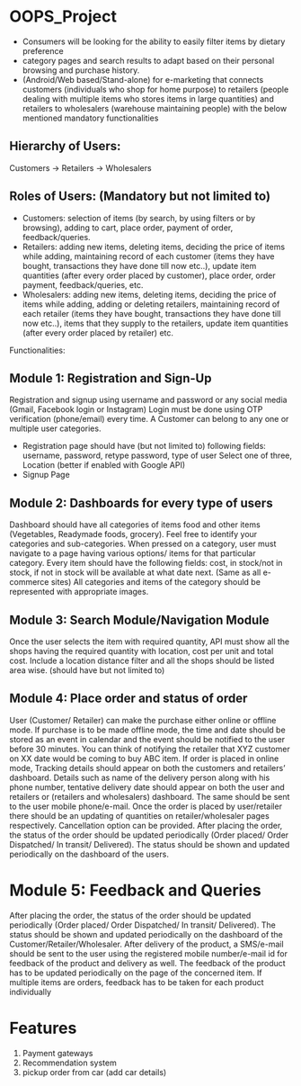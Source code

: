 # OOPS_Project
* Consumers will be looking for the ability to easily filter items by dietary preference 
* category pages and search results to adapt based on their personal browsing and purchase history. 
* (Android/Web based/Stand-alone) for e-marketing that connects customers (individuals who shop
for home purpose) to retailers (people dealing with multiple items who stores items in large
quantities) and retailers to wholesalers (warehouse maintaining people) with the below mentioned
mandatory functionalities
## Hierarchy of Users:
Customers -> Retailers -> Wholesalers
## Roles of Users: (Mandatory but not limited to)
* Customers: selection of items (by search, by using filters or by browsing), adding to cart,
place order, payment of order, feedback/queries.
* Retailers: adding new items, deleting items, deciding the price of items while adding,
maintaining record of each customer (items they have bought, transactions they have done
till now etc..), update item quantities (after every order placed by customer), place order,
order payment, feedback/queries, etc.
* Wholesalers: adding new items, deleting items, deciding the price of items while adding,
adding or deleting retailers, maintaining record of each retailer (items they have bought,
transactions they have done till now etc..), items that they supply to the retailers, update
item quantities (after every order placed by retailer) etc.


Functionalities:
## Module 1: Registration and Sign-Up
Registration and signup using username and password or any social media (Gmail, Facebook login
or Instagram)
Login must be done using OTP verification (phone/email) every time.
A Customer can belong to any one or multiple user categories.
* Registration page should have (but not limited to) following fields:
username, password, retype password, type of user Select one of three, Location (better if
enabled with Google API)
* Signup Page

## Module 2: Dashboards for every type of users
Dashboard should have all categories of items food and other items (Vegetables, Readymade
foods, grocery). Feel free to identify your categories and sub-categories.
When pressed on a category, user must navigate to a page having various options/ items for that
particular category.
Every item should have the following fields: cost, in stock/not in stock, if not in stock will be
available at what date next. (Same as all e-commerce sites)
All categories and items of the category should be represented with appropriate images.

## Module 3: Search Module/Navigation Module
Once the user selects the item with required quantity, API must show all the shops having the
required quantity with location, cost per unit and total cost.
Include a location distance filter and all the shops should be listed area wise. (should have but not
limited to)

## Module 4: Place order and status of order
User (Customer/ Retailer) can make the purchase either online or offline mode.
If purchase is to be made offline mode, the time and date should be stored as an event in calendar
and the event should be notified to the user before 30 minutes. You can think of notifying the
retailer that XYZ customer on XX date would be coming to buy ABC item.
If order is placed in online mode, Tracking details should appear on both the customers and
retailers’ dashboard. Details such as name of the delivery person along with his phone number,
tentative delivery date should appear on both the user and retailers or (retailers and wholesalers)
dashboard.
The same should be sent to the user mobile phone/e-mail.
Once the order is placed by user/retailer there should be an updating of quantities on
retailer/wholesaler pages respectively. Cancellation option can be provided.
After placing the order, the status of the order should be updated periodically (Order placed/ Order
Dispatched/ In transit/ Delivered). The status should be shown and updated periodically on the
dashboard of the users.

# Module 5: Feedback and Queries
After placing the order, the status of the order should be updated periodically (Order placed/ Order
Dispatched/ In transit/ Delivered). The status should be shown and updated periodically on the
dashboard of the Customer/Retailer/Wholesaler.
After delivery of the product, a SMS/e-mail should be sent to the user using the registered mobile
number/e-mail id for feedback of the product and delivery as well.
The feedback of the product has to be updated periodically on the page of the concerned item.
If multiple items are orders, feedback has to be taken for each product individually

# Features
1. Payment gateways
2. Recommendation system
3. pickup order from car (add car details)
